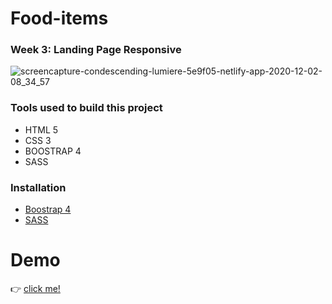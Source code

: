 # Food-items
### Week 3: Landing Page Responsive
![screencapture-condescending-lumiere-5e9f05-netlify-app-2020-12-02-08_34_57](https://user-images.githubusercontent.com/55235155/100816830-9925a380-3479-11eb-9247-bd32a2a00e07.png)
### Tools used to build this project
- HTML 5
- CSS 3
- BOOSTRAP 4
- SASS

### Installation
- [Boostrap 4](https://getbootstrap.com/)
- [SASS](https://sass-lang.com/install)

# Demo
:point_right: [click me!](https://condescending-lumiere-5e9f05.netlify.app/)
